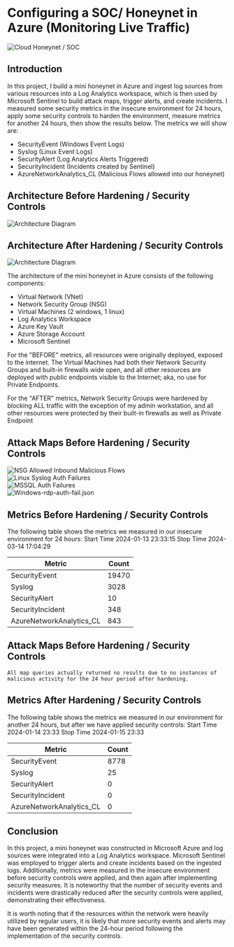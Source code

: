 # Configuring a SOC/ Honeynet in Azure (Monitoring Live Traffic)
![Cloud Honeynet / SOC ](https://github.com/NATASHASAINI/CLOUD-SOC/assets/156629309/34b61403-7c05-48e2-8b8c-951a226e265b)

## Introduction

In this project, I build a mini honeynet in Azure and ingest log sources from various resources into a Log Analytics workspace, which is then used by Microsoft Sentinel to build attack maps, trigger alerts, and create incidents. I measured some security metrics in the insecure environment for 24 hours, apply some security controls to harden the environment, measure metrics for another 24 hours, then show the results below. The metrics we will show are:

- SecurityEvent (Windows Event Logs)
- Syslog (Linux Event Logs)
- SecurityAlert (Log Analytics Alerts Triggered)
- SecurityIncident (Incidents created by Sentinel)
- AzureNetworkAnalytics_CL (Malicious Flows allowed into our honeynet)

## Architecture Before Hardening / Security Controls
![Architecture Diagram](https://github.com/NATASHASAINI/CLOUD-SOC/assets/156629309/1c656917-cf6a-44fd-a6f2-a34b99673067)


## Architecture After Hardening / Security Controls
![Architecture Diagram](https://github.com/NATASHASAINI/CLOUD-SOC/assets/156629309/15e9222d-2d57-4ff0-a654-cf8e75be9886)


The architecture of the mini honeynet in Azure consists of the following components:

- Virtual Network (VNet)
- Network Security Group (NSG)
- Virtual Machines (2 windows, 1 linux)
- Log Analytics Workspace
- Azure Key Vault
- Azure Storage Account
- Microsoft Sentinel

For the "BEFORE" metrics, all resources were originally deployed, exposed to the internet. The Virtual Machines had both their Network Security Groups and built-in firewalls wide open, and all other resources are deployed with public endpoints visible to the Internet; aka, no use for Private Endpoints.

For the "AFTER" metrics, Network Security Groups were hardened by blocking ALL traffic with the exception of my admin workstation, and all other resources were protected by their built-in firewalls as well as Private Endpoint

## Attack Maps Before Hardening / Security Controls
![NSG Allowed Inbound Malicious Flows](https://github.com/NATASHASAINI/CLOUD-SOC/assets/156629309/71e58e71-2201-46b6-b36a-539179f639b6)<br>
![Linux Syslog Auth Failures](https://github.com/NATASHASAINI/CLOUD-SOC/assets/156629309/da71ee3a-a8ef-41d7-b90b-59b95cee88f9)<br>
![MSSQL Auth Failures](https://github.com/NATASHASAINI/CLOUD-SOC/assets/156629309/34864593-d259-424a-964c-aef2d3ecc24b)<br>
![Windows-rdp-auth-fail.json](https://github.com/NATASHASAINI/CLOUD-SOC/assets/156629309/b555bfb4-4bf8-420a-8939-c75e62c5d60a)<br>

## Metrics Before Hardening / Security Controls

The following table shows the metrics we measured in our insecure environment for 24 hours:
Start Time 2024-01-13 23:33:15
Stop Time 2024-03-14 17:04:29

| Metric                   | Count
| ------------------------ | -----
| SecurityEvent            | 19470
| Syslog                   | 3028
| SecurityAlert            | 10
| SecurityIncident         | 348
| AzureNetworkAnalytics_CL | 843

## Attack Maps Before Hardening / Security Controls

```All map queries actually returned no results due to no instances of malicious activity for the 24 hour period after hardening.```

## Metrics After Hardening / Security Controls

The following table shows the metrics we measured in our environment for another 24 hours, but after we have applied security controls:
Start Time 2024-01-14 23:33
Stop Time	2024-01-15 23:33

| Metric                   | Count
| ------------------------ | -----
| SecurityEvent            | 8778
| Syslog                   | 25
| SecurityAlert            | 0
| SecurityIncident         | 0
| AzureNetworkAnalytics_CL | 0

## Conclusion

In this project, a mini honeynet was constructed in Microsoft Azure and log sources were integrated into a Log Analytics workspace. Microsoft Sentinel was employed to trigger alerts and create incidents based on the ingested logs. Additionally, metrics were measured in the insecure environment before security controls were applied, and then again after implementing security measures. It is noteworthy that the number of security events and incidents were drastically reduced after the security controls were applied, demonstrating their effectiveness.

It is worth noting that if the resources within the network were heavily utilized by regular users, it is likely that more security events and alerts may have been generated within the 24-hour period following the implementation of the security controls.
